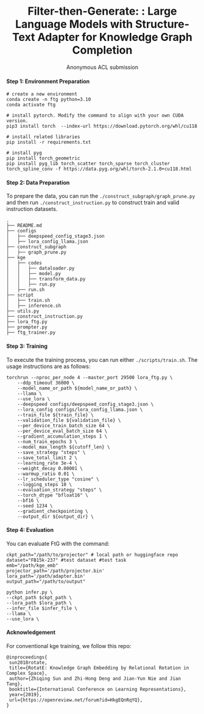 # <center> Filter-then-Generate: : Large Language Models with Structure-Text Adapter for Knowledge Graph Completion</center>


<center>Anonymous ACL submission</center>


#### Step 1: Environment Preparation 

```shell
# create a new environment
conda create -n ftg python=3.10
conda activate ftg

# install pytorch. Modify the command to align with your own CUDA version.
pip3 install torch  --index-url https://download.pytorch.org/whl/cu118

# install related libraries
pip install -r requirements.txt

# install pyg
pip install torch_geometric
pip install pyg_lib torch_scatter torch_sparse torch_cluster torch_spline_conv -f https://data.pyg.org/whl/torch-2.1.0+cu118.html
```
#### Step 2:  Data Preparation
To prepare the data, you can run the `./construct_subgraph/graph_prune.py` and then run `./construct_instruction.py` to construct train and valid instruction datasets.
```
.
├── README.md
├── configs
│   ├── deepspeed_config_stage3.json
│   ├── lora_config_llama.json
├── construct_subgraph
│   ├── graph_prune.py
├── kge
│   ├── codes
│   │   ├── dataloader.py
│   │   ├── model.py
│   │   ├── transform_data.py
│   │   ├── run.py
│   ├── run.sh
├── script
│   ├── train.sh
│   ├── inference.sh
├── utils.py
├── construct_instruction.py
├── lora_ftg.py
├── prompter.py
├── ftg_trainer.py
```
#### Step 3: Training
To execute the training process, you can run either `./scripts/train.sh`. The usage instructions are as follows:
```shell
torchrun --nproc_per_node 4 --master_port 29500 lora_ftg.py \
    --ddp_timeout 36000 \
    --model_name_or_path ${model_name_or_path} \
    --llama \
    --use_lora \
    --deepspeed configs/deepspeed_config_stage3.json \
    --lora_config configs/lora_config_llama.json \
    --train_file ${train_file} \
    --validation_file ${validation_file} \
    --per_device_train_batch_size 64 \
    --per_device_eval_batch_size 64 \
    --gradient_accumulation_steps 1 \
    --num_train_epochs 3 \
    --model_max_length ${cutoff_len} \
    --save_strategy "steps" \
    --save_total_limit 2 \
    --learning_rate 3e-4 \
    --weight_decay 0.00001 \
    --warmup_ratio 0.01 \
    --lr_scheduler_type "cosine" \
    --logging_steps 10 \
    --evaluation_strategy "steps" \
    --torch_dtype "bfloat16" \
    --bf16 \
    --seed 1234 \
    --gradient_checkpointing \
    --output_dir ${output_dir} \
```

#### Step 4: Evaluation
You can evaluate FtG with the command:

```shell
ckpt_path="/path/to/projector" # local path or huggingface repo
dataset="FB15k-237" #test dataset #test task
emb="/path/kge_emb"
projector_path='/path/projector.bin'
lora_path='/path/adapter.bin'
output_path="/path/to/output"

python infer.py \
--ckpt_path $ckpt_path \
--lora_path $lora_path \
--infer_file $infer_file \
--llama \
--use_lora \
```

#### Acknowledgement
For conventional kge training, we follow this repo:
```
@inproceedings{
 sun2018rotate,
 title={RotatE: Knowledge Graph Embedding by Relational Rotation in Complex Space},
 author={Zhiqing Sun and Zhi-Hong Deng and Jian-Yun Nie and Jian Tang},
 booktitle={International Conference on Learning Representations},
 year={2019},
 url={https://openreview.net/forum?id=HkgEQnRqYQ},
}
```